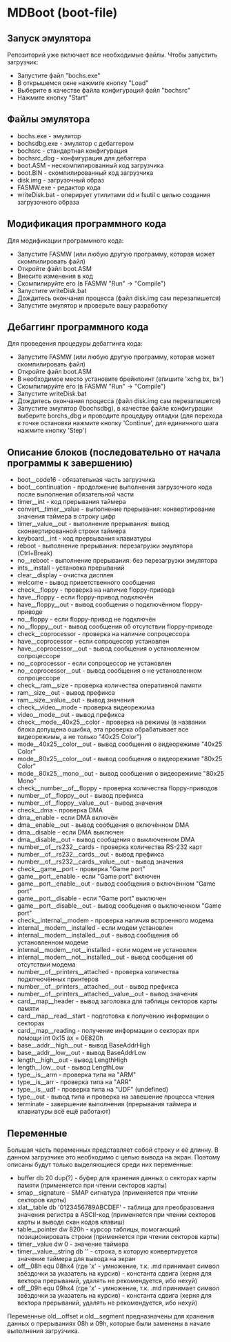 # MDBoot (boot-file)
## Запуск эмулятора
Репозиторий уже включает все необходимые файлы. Чтобы запустить загрузчик:
- Запустите файл "bochs.exe"
- В открышемся окне нажмите кнопку "Load"
- Выберите в качестве файла конфигураций файл "bochsrc"
- Нажмите кнопку "Start"

## Файлы эмулятора
- bochs.exe - эмулятор
- bochsdbg.exe - эмулятор с дебаггером
- bochsrc - стандартная конфигурация
- bochsrc_dbg - конфигурация для дебаггера
- boot.ASM - нескомпилированный код загрузчика
- boot.BIN - скомпилированный код загрузчика
- disk.img - загрузочный образ
- FASMW.exe - редактор кода
- writeDisk.bat - оперирует утилитами dd и fsutil с целью создания загрузочного образа

## Модификация программного кода
Для модификации программного кода:
- Запустите FASMW (или любую другую программу, которая может скомпилировать файл)
- Откройте файл boot.ASM
- Внесите изменения в код
- Скомпилируйте его (в FASMW "Run" -> "Compile")
- Запустите writeDisk.bat
- Дождитесь окончания процесса (файл disk.img сам перезапишется)
- Запустите эмулятор и проверьте вашу разработку

## Дебаггинг программного кода
Для проведения процедуры дебаггинга кода:
- Запустите FASMW (или любую другую программу, которая может скомпилировать файл)
- Откройте файл boot.ASM
- В необходимое место установите брейкпоинт (впишите 'xchg bx, bx')
- Скомпилируйте его (в FASMW "Run" -> "Compile")
- Запустите writeDisk.bat
- Дождитесь окончания процесса (файл disk.img сам перезапишется)
- Запустите эмулятор (!bochsdbg), в качестве файле конфигурации выберите borchs_dbg и проводите процедуру отладки (для перехода к точке остановки нажмите кнопку 'Continue', для единичного шага нажмите кнопку 'Step')

## Описание блоков (последовательно от начала программы к завершению)
- boot__code16 - обязательная часть загрузчика
- boot__continuation - продолжение выполнения загрузочного кода после выполнения обязательной части
- timer__int - код прерывания таймера
- convert__timer__value - выполнение прерывания: конвертирование значения таймера в строку цифр
- timer__value__out - выполнение прерывания: вывод сконвертированной строки таймера
- keyboard__int - код прервывания клавиатуры
- reboot - выполнение прерывания: перезагрузки эмулятора (Ctrl+Break)
- no__reboot - выполнение прерывания: без перезагрузки эмулятора
- ints__install - установка прерываний
- clear__display - очистка дисплея
- welcome - вывод приветственного сообщения
- check__floppy - проверка на наличие floppy-привода
- have__floppy - если floppy-привод подключён
- have__floppy__out - вывод сообщения о подключённом floppy-приводе
- no__floppy - если floppy-привод не подключён
- no__floppy__out -  вывод сообщения об отсутствии floppy-приводе
- check__coprocessor - проверка на наличие сопроцессора
- have__coprocessor - если сопроцессор установлен
- have__coprocessor__out - вывод сообщения о установленном сопроцессоре
- no__coprocessor - если сопроцессор не установлен
- no__coprocessor__out - вывод сообщения о не установленном сопроцессоре
- check__ram__size - проверка количества оперативной памяти
- ram__size__out - вывод префикса
- ram__size__value__out - вывод значения
- check__video__mode - проверка видеорежима
- video__mode__out - вывод префикса
- check__mode__40x25__color - проверка на режимы (в названии блока допущена ошибка, эта проверка обрабатывает все видеорежимы, а не только "40x25 Color")
- mode__40x25__color__out - вывод сообщения о видеорежиме "40x25 Color"
- mode__80x25__color__out - вывод сообщения о видеорежиме "80x25 Color"
- mode__80x25__mono__out - вывод сообщения о видеорежиме "80x25 Mono"
- check__number__of__floppy - проверка количества floppy-приводов
- number__of__floppy__out - вывод префикса
- number__of__floppy__value__out - вывод значения
- check__dma - проверка DMA
- dma__enable - если DMA включён
- dma__enable__out - вывод сообщения о включённом DMA
- dma__disable - если DMA выключен
- dma__disable__out - вывод сообщения о выключенном DMA
- number__of__rs232__cards - проверка количества RS-232 карт
- number__of__rs232__cards__out - вывод префикса
- number__of__rs232__cards__value__out - вывод значения
- check__game__port - проверка "Game port"
- game__port__enable - если "Game port" включен
- game__port__enable__out - вывод сообщения о включённом "Game port"
- game__port__disable - если "Game port" выключен
- game__port__disable__out - вывод сообщения о выключенном "Game port"
- check__internal__modem - проверка наличия встроенного модема
- internal__modem__installed - если модем установлен
- internal__modem__installed__out - вывод сообщения об установленном модеме
- internal__modem__not__installed - если модем не установлен
- internal__modem__not__installed__out - вывод сообщения об отсутствии модема
- number__of__printers__attached - проверка количества подклчючённых принтеров
- number__of__printers__attached__out - вывод префикса
- number__of__printers__attached__value__out - вывод значения
- card__map__header - вывод заголовка для таблицы секторов карты памяти
- card__map__read__start - подготовка к получению информации о секторах
- card__map__reading - получение информации о секторах при помощи int 0x15 ax = 0E820h
- base__addr__high__out - вывод BaseAddrHigh
- base__addr__low__out - вывод BaseAddrLow
- length__high__out - вывод LengthHigh
- length__low__out - вывод LengthLow
- type__is__arm - проверка типа на "ARM"
- type__is__arr - проверка типа на "ARR"
- type__is__udf - проверка типа на "UDF" (undefined)
- type__out - вывод типа и проверка на завешение процесса чтения
- terminate - завершение выполнения (прерывания таймера и клавиатуры всё ещё работают)

## Переменные
Большая  часть переменных представляет собой строку и её длинну. В данном загрузчике это необходимо с целью вывода на экран. Поэтому описаны будут только выделяющиеся среди них переменные:
- buffer db 20 dup(?) - буфер для хранения данных о секторах карты памяти (применяется при чтении секторов карты)
- smap__signature - SMAP сигнатура (применяется при чтении секторов карты)
- xlat__table db '0123456789ABCDEF' - таблица для преобразования значения регистра в ASCII-код (применяется при чтении секторов карты и выводе скан кодов клавиш)
- table__pointer dw 820h - курсор таблицы, помогающий позиционировать строки (применяется при чтении секторов карты)
- timer__value dw 0 - значение таймера
- timer__value__string db '' - строка, в которую конвертируется значение таймера для вывода на экран
- off__08h equ 08hx4 (где 'x' - умножение, т.к. .md принимает символ звёздочки за указатель на курсив) - константа сдвига (херня для вектора прерываний, удалять не рекомендуется, ибо нехуй)
- off__09h equ 09hx4 (где 'x' - умножение, т.к. .md принимает символ звёздочки за указатель на курсив) - константа сдвига (херня для вектора прерываний, удалять не рекомендуется, ибо нехуй)

Переменные old__offset и old__segment предназначены для хранения данных о прерываниях 08h и 09h, которые были заменены в начале выполнения загрузчика.
